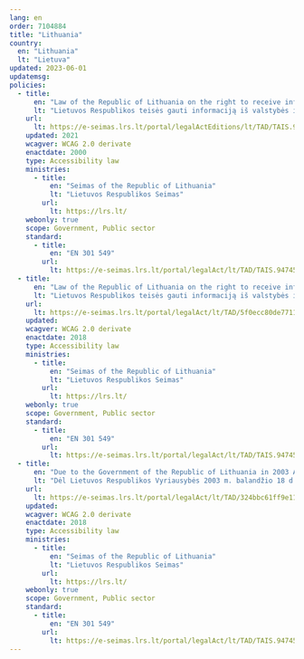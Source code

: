 ```yaml
---
lang: en
order: 7104884
title: "Lithuania"
country:
  en: "Lithuania"
  lt: "Lietuva"
updated: 2023-06-01
updatemsg:
policies:
  - title:
      en: "Law of the Republic of Lithuania on the right to receive information from state and municipal institutions and bodies no. VIII-1524 (Summary version)"
      lt: "Lietuvos Respublikos teisės gauti informaciją iš valstybės ir savivaldybių institucijų ir įstaigų įstatymas Nr. VIII-1524 (Suvestinė redakcija)"
    url:
      lt: https://e-seimas.lrs.lt/portal/legalActEditions/lt/TAD/TAIS.94745
    updated: 2021
    wcagver: WCAG 2.0 derivate
    enactdate: 2000
    type: Accessibility law
    ministries:
      - title:
          en: "Seimas of the Republic of Lithuania"
          lt: "Lietuvos Respublikos Seimas"
        url:
          lt: https://lrs.lt/  
    webonly: true
    scope: Government, Public sector
    standard:
      - title:
          en: "EN 301 549"
        url:
          lt: https://e-seimas.lrs.lt/portal/legalAct/lt/TAD/TAIS.94745/fnAbxGEluQ
  - title:
      en: "Law of the Republic of Lithuania on the right to receive information from state and municipal institutions and bodies no. VIII-1524 Amendment of Articles 1, 2, 3, 5, 6, 7, 12, 22 and Appendix Law No. XIII-1590"
      lt: "Lietuvos Respublikos teisės gauti informaciją iš valstybės ir savivaldybių institucijų ir įstaigų įstatymo Nr. VIII-1524 1, 2, 3, 5, 6, 7, 12, 22 straipsnių ir priedo pakeitimo įstatymas Nr. XIII-1590"
    url:
      lt: https://e-seimas.lrs.lt/portal/legalAct/lt/TAD/5f0ecc80de7711e8995fb8ded8eb97ff
    updated: 
    wcagver: WCAG 2.0 derivate
    enactdate: 2018
    type: Accessibility law
    ministries:
      - title:
          en: "Seimas of the Republic of Lithuania"
          lt: "Lietuvos Respublikos Seimas"
        url:
          lt: https://lrs.lt/
    webonly: true
    scope: Government, Public sector
    standard:
      - title:
          en: "EN 301 549"
        url:
          lt: https://e-seimas.lrs.lt/portal/legalAct/lt/TAD/TAIS.94745/fnAbxGEluQ
  - title:
      en: "Due to the Government of the Republic of Lithuania in 2003 April 18 resolution no. 480 of the amendment \"On the approval of the description of the general requirements for the websites of state and municipal institutions and bodies\""
      lt: "Dėl Lietuvos Respublikos Vyriausybės 2003 m. balandžio 18 d. nutarimo Nr. 480 „Dėl Bendrųjų reikalavimų valstybės ir savivaldybių institucijų ir įstaigų interneto svetainėms aprašo patvirtinimo“ pakeitimo"
    url:
      lt: https://e-seimas.lrs.lt/portal/legalAct/lt/TAD/324bbc61ff9e11e89b04a534c5aaf5ce
    updated: 
    wcagver: WCAG 2.0 derivate
    enactdate: 2018
    type: Accessibility law
    ministries:
      - title:
          en: "Seimas of the Republic of Lithuania"
          lt: "Lietuvos Respublikos Seimas"
        url:
          lt: https://lrs.lt/
    webonly: true
    scope: Government, Public sector
    standard:
      - title:
          en: "EN 301 549"
        url:
          lt: https://e-seimas.lrs.lt/portal/legalAct/lt/TAD/TAIS.94745/fnAbxGEluQ
---
```


